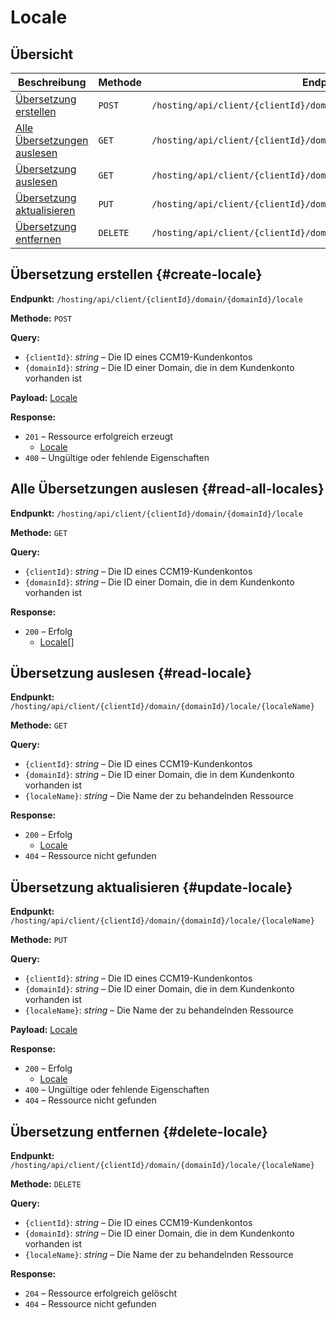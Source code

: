 # Locale

## Übersicht

| Beschreibung                                     | Methode  | Endpunkt                                                     |
| ------------------------------------------------ | -------- | ------------------------------------------------------------ |
| [Übersetzung erstellen](#create-locale)          | `POST`   | `/hosting/api/client/{clientId}/domain/{domainId}/locale`    |
| [Alle Übersetzungen auslesen](#read-all-locales) | `GET`    | `/hosting/api/client/{clientId}/domain/{domainId}/locale`    |
| [Übersetzung auslesen](#read-locale)             | `GET`    | `/hosting/api/client/{clientId}/domain/{domainId}/locale/{localeName}` |
| [Übersetzung aktualisieren](#update-locale)      | `PUT`    | `/hosting/api/client/{clientId}/domain/{domainId}/locale/{localeName}` |
| [Übersetzung entfernen](#delete-locale)          | `DELETE` | `/hosting/api/client/{clientId}/domain/{domainId}/locale/{localeName}` |

## Übersetzung erstellen {#create-locale}

**Endpunkt:** `/hosting/api/client/{clientId}/domain/{domainId}/locale`

**Methode:** `POST`

**Query:**

- `{clientId}`: *string* – Die ID eines CCM19-Kundenkontos
- `{domainId}`: *string* – Die ID einer Domain, die in dem Kundenkonto vorhanden ist

**Payload:** [Locale](../components.md#locale)

**Response:**

- `201` – Ressource erfolgreich erzeugt
  - [Locale](../components.md#locale)
- `400` – Ungültige oder fehlende Eigenschaften

## Alle Übersetzungen auslesen {#read-all-locales}

**Endpunkt:** `/hosting/api/client/{clientId}/domain/{domainId}/locale`

**Methode:** `GET`

**Query:**

- `{clientId}`: *string* – Die ID eines CCM19-Kundenkontos
- `{domainId}`: *string* – Die ID einer Domain, die in dem Kundenkonto vorhanden ist

**Response:**

- `200` – Erfolg
  - [Locale](../components.md#locale)[]

## Übersetzung auslesen {#read-locale}

**Endpunkt:** `/hosting/api/client/{clientId}/domain/{domainId}/locale/{localeName}`

**Methode:** `GET`

**Query:**

- `{clientId}`: *string* – Die ID eines CCM19-Kundenkontos
- `{domainId}`: *string* – Die ID einer Domain, die in dem Kundenkonto vorhanden ist
- `{localeName}`: *string* – Die Name der zu behandelnden Ressource

**Response:**

- `200` – Erfolg
  - [Locale](../components.md#locale)
- `404` – Ressource nicht gefunden

## Übersetzung aktualisieren {#update-locale}

**Endpunkt:** `/hosting/api/client/{clientId}/domain/{domainId}/locale/{localeName}`

**Methode:** `PUT`

**Query:**

- `{clientId}`: *string* – Die ID eines CCM19-Kundenkontos
- `{domainId}`: *string* – Die ID einer Domain, die in dem Kundenkonto vorhanden ist
- `{localeName}`: *string* – Die Name der zu behandelnden Ressource

**Payload:** [Locale](../components.md#locale)

**Response:**

- `200` – Erfolg
  - [Locale](../components.md#locale)
- `400` – Ungültige oder fehlende Eigenschaften
- `404` – Ressource nicht gefunden

## Übersetzung entfernen {#delete-locale}

**Endpunkt:** `/hosting/api/client/{clientId}/domain/{domainId}/locale/{localeName}`

**Methode:** `DELETE`

**Query:**

- `{clientId}`: *string* – Die ID eines CCM19-Kundenkontos
- `{domainId}`: *string* – Die ID einer Domain, die in dem Kundenkonto vorhanden ist
- `{localeName}`: *string* – Die Name der zu behandelnden Ressource

**Response:**

- `204` – Ressource erfolgreich gelöscht
- `404` – Ressource nicht gefunden

